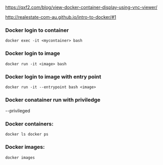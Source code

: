 https://qxf2.com/blog/view-docker-container-display-using-vnc-viewer/

http://realestate-com-au.github.io/intro-to-docker/#1

### Docker login to container
``
docker exec -it <mycontainer> bash    
``
### Docker login to image
``
docker run -it <image> bash  
``
### Docker login to image with entry point
``
docker run -it --entrypoint bash <image>
``
### Docker conatainer run with priviledge
--privileged
  
### Docker containers:
``
docker ls
docker ps
``
### Docker images:
``
docker images
``

